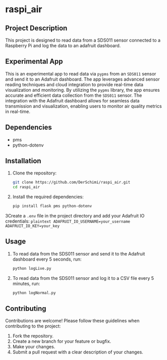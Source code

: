 # raspi_air

## Project Description

This project is designed to read data from a SDS011 sensor connected to a Raspberry Pi and log the data to an adafruit dashboard.

## Experimental App

This is an experimental app to read data via `pypms` from an `SDS011` sensor and send it to an Adafruit dashboard. The app leverages advanced sensor reading techniques and cloud integration to provide real-time data visualization and monitoring. By utilizing the `pypms` library, the app ensures accurate and efficient data collection from the `SDS011` sensor. The integration with the Adafruit dashboard allows for seamless data transmission and visualization, enabling users to monitor air quality metrics in real-time.

## Dependencies

- pms
- python-dotenv

## Installation

1. Clone the repository:
    ```sh
    git clone https://github.com/DerSchimi/raspi_air.git
    cd raspi_air
    ```

2. Install the required dependencies:
    ```sh
    pip install flask pms python-dotenv
    ```
3Create a `.env` file in the project directory and add your Adafruit IO credentials:
    ```plaintext
    ADAFRUIT_IO_USERNAME=your_username
    ADAFRUIT_IO_KEY=your_key
    ```

## Usage

1. To read data from the SDS011 sensor and send it to the Adafruit dashboard every 5 seconds, run:
    ```sh
    python logLive.py
    ```

2. To read data from the SDS011 sensor and log it to a CSV file every 5 minutes, run:
    ```sh
    python logNormal.py
    ```

## Contributing

Contributions are welcome! Please follow these guidelines when contributing to the project:

1. Fork the repository.
2. Create a new branch for your feature or bugfix.
3. Make your changes.
4. Submit a pull request with a clear description of your changes.